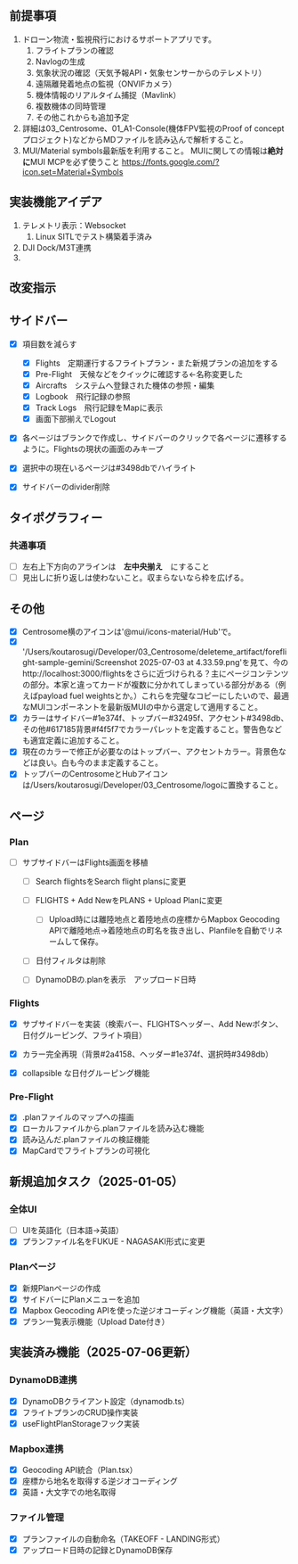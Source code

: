 
## 前提事項
1. ドローン物流・監視飛行におけるサポートアプリです。
	1. フライトプランの確認
	2. Navlogの生成
	3. 気象状況の確認（天気予報API・気象センサーからのテレメトリ）
	4. 遠隔離発着地点の監視（ONVIFカメラ）
	5. 機体情報のリアルタイム捕捉（Mavlink）
	6. 複数機体の同時管理
	7. その他これからも追加予定
2. 詳細は03_Centrosome、01_A1-Console(機体FPV監視のProof of conceptプロジェクト)などからMDファイルを読み込んで解析すること。
3. MUI/Material symbols最新版を利用すること。
   MUIに関しての情報は**絶対に**MUI MCPを必ず使うこと
   https://fonts.google.com/?icon.set=Material+Symbols


## 実装機能アイデア
1. テレメトリ表示：Websocket
	1. Linux SITLでテスト構築着手済み
2. DJI Dock/M3T連携
3. 

## 改変指示
## サイドバー
- [x] 項目数を減らす
	- [x] Flights　定期運行するフライトプラン・また新規プランの追加をする
	- [x] Pre-Flight　天候などをクイックに確認する←名称変更した
	- [x] Aircrafts　システムへ登録された機体の参照・編集
	- [x] Logbook　飛行記録の参照
	- [x] Track Logs　飛行記録をMapに表示
	- [x] 画面下部揃えでLogout
- [x] 各ページはブランクで作成し、サイドバーのクリックで各ページに遷移するように。Flightsの現状の画面のみキープ
- [x] 選択中の現在いるページは#3498dbでハイライト
- [x] サイドバーのdivider削除


## タイポグラフィー
### 共通事項
- [ ] 左右上下方向のアラインは　**左中央揃え**　にすること
- [ ] 見出しに折り返しは使わないこと。収まらないなら枠を広げる。

## その他
- [x] Centrosome横のアイコンは'@mui/icons-material/Hub'で。
- [x] '/Users/koutarosugi/Developer/03_Centrosome/deleteme_artifact/foreflight-sample-gemini/Screenshot 2025-07-03 at 4.33.59.png'を見て、今のhttp://localhost:3000/flightsをさらに近づけられる？主にページコンテンツの部分。本家と違ってカードが複数に分かれてしまっている部分がある（例えばpayload fuel weightsとか。）これらを完璧なコピーにしたいので、最適なMUIコンポーネントを最新版MUIの中から選定して適用すること。
- [x] カラーはサイドバー#1e374f、トップバー#32495f、アクセント#3498db、その他#617185背景#f4f5f7でカラーパレットを定義すること。警告色なども適宜定義に追加すること。
- [x] 現在のカラーで修正が必要なのはトップバー、アクセントカラー。背景色などは良い。白も今のまま定義すること。
- [x] トップバーのCentrosomeとHubアイコンは/Users/koutarosugi/Developer/03_Centrosome/logoに置換すること。

## ページ
### Plan
- [ ] サブサイドバーはFlights画面を移植
	- [ ] Search flightsをSearch flight plansに変更
	- [ ] FLIGHTS + Add NewをPLANS + Upload Planに変更
		- [ ] Upload時には離陸地点と着陸地点の座標からMapbox Geocoding APIで離陸地点→着陸地点の町名を抜き出し、Planfileを自動でリネームして保存。
	- [ ] 日付フィルタは削除
	- [ ] DynamoDBの.planを表示　アップロード日時


### Flights
- [x] サブサイドバーを実装（検索バー、FLIGHTSヘッダー、Add Newボタン、日付グルーピング、フライト項目）
- [x] カラー完全再現（背景#2a4158、ヘッダー#1e374f、選択時#3498db）
- [x] collapsible な日付グルーピング機能


### Pre-Flight 
- [x] .planファイルのマップへの描画
- [x] ローカルファイルから.planファイルを読み込む機能
- [x] 読み込んだ.planファイルの検証機能
- [x] MapCardでフライトプランの可視化

## 新規追加タスク（2025-01-05）
### 全体UI
- [ ] UIを英語化（日本語→英語）
- [x] プランファイル名をFUKUE - NAGASAKI形式に変更

### Planページ
- [x] 新規Planページの作成
- [x] サイドバーにPlanメニューを追加
- [x] Mapbox Geocoding APIを使った逆ジオコーディング機能（英語・大文字）
- [x] プラン一覧表示機能（Upload Date付き）

## 実装済み機能（2025-07-06更新）
### DynamoDB連携
- [x] DynamoDBクライアント設定（dynamodb.ts）
- [x] フライトプランのCRUD操作実装
- [x] useFlightPlanStorageフック実装

### Mapbox連携
- [x] Geocoding API統合（Plan.tsx）
- [x] 座標から地名を取得する逆ジオコーディング
- [x] 英語・大文字での地名取得

### ファイル管理
- [x] プランファイルの自動命名（TAKEOFF - LANDING形式）
- [x] アップロード日時の記録とDynamoDB保存